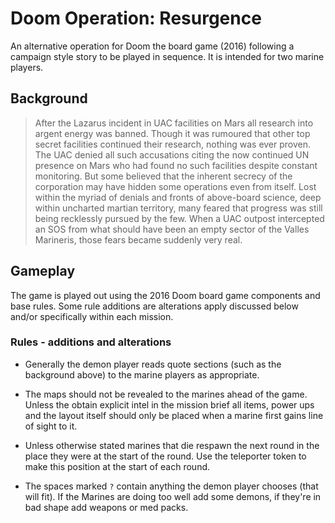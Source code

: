 # Doom Operation: Resurgence

An alternative operation for Doom the board game (2016) following a campaign style story to be played in sequence. It is intended for two marine players.

## Background

> After the Lazarus incident in UAC facilities on Mars all research into argent energy was banned. Though it was rumoured that other top secret facilities continued their research, nothing was ever proven. The UAC denied all such accusations citing the now continued UN presence on Mars who had found no such facilities despite constant monitoring. But some believed that the inherent secrecy of the corporation may have hidden some operations even from itself. Lost within the myriad of denials and fronts of above-board science, deep within uncharted martian territory, many feared that progress was still being recklessly pursued by the few. When a UAC outpost intercepted an SOS from what should have been an empty sector of the Valles Marineris, those fears became suddenly very real.

## Gameplay

The game is played out using the 2016 Doom board game components and base rules. Some rule additions are alterations apply discussed below and/or specifically within each mission.

### Rules - additions and alterations

- Generally the demon player reads quote sections (such as the background above) to the marine players as appropriate.

- The maps should not be revealed to the marines ahead of the game. Unless the obtain explicit intel in the mission brief all items, power ups and the layout itself should only be placed when a marine first gains line of sight to it.

- Unless otherwise stated marines that die respawn the next round in the place they were at the start of the round. Use the teleporter token to make this position at the start of each round.

- The spaces marked `?` contain anything the demon player chooses (that will fit). If the Marines are doing too well add some demons, if they're in bad shape add weapons or med packs.
